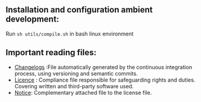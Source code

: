 ## Installation and configuration ambient development:  
Run `sh utils/compile.sh` in bash linux environment  

## Important reading files:   
- [Changelogs](src/deceptgold/CHANGELOG)  :File automatically generated by the continuous integration process, using versioning and semantic commits.
- [Licence](src/deceptgold/LICENSE) : Compliance file responsible for safeguarding rights and duties. Covering written and third-party software used.
- [Notice](src/deceptgold/NOTICE): Complementary attached file to the license file.

